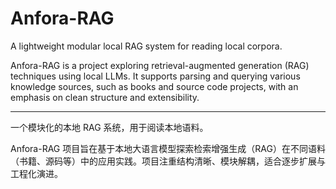 # Anfora-RAG
A lightweight modular local RAG system for reading local corpora.

Anfora-RAG is a project exploring retrieval-augmented generation (RAG) techniques using local LLMs. It supports parsing and querying various knowledge sources, such as books and source code projects, with an emphasis on clean structure and extensibility.

---

一个模块化的本地 RAG 系统，用于阅读本地语料。

Anfora-RAG 项目旨在基于本地大语言模型探索检索增强生成（RAG）在不同语料（书籍、源码等）中的应用实践。项目注重结构清晰、模块解耦，适合逐步扩展与工程化演进。

